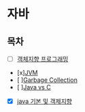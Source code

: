# 자바

## 목차

- [ ] [객체지향 프로그래밍]()
- [x][JVM](./java_jvm.md)
- [ ][Garbage Collection]()
- [ ][Java vs C](./c_Java.md)
- [x] [java 기본 및 객제지향](./java_oop.md)
